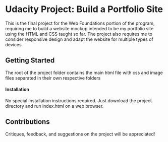 # Udacity Project: Build a Portfolio Site
This is the final project for the Web Foundations portion of the program, requiring me to build a website mockup intended to be my portfolio site using the HTML and CSS taught so far. The project also requires me to consider responsive design and adapt the website for multiple types of devices.


## Getting Started
The root of the project folder contains the main html file with css and image files separated in their own respective folders

#### Installation
No special installation instructions required. Just download the project directory and run index.html on a web browser.

## Contributions
Critiques, feedback, and suggestions on the project will be appreciated!
